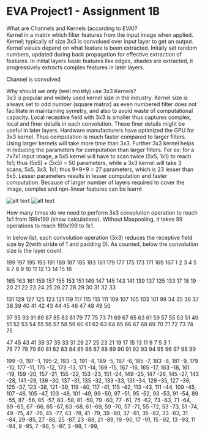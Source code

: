 # EVA Project1 - Assignment 1B
What are Channels and Kernels (according to EVA)?  
Kernel in a matrix which filter features from the input image when applied. Kernel; typically of size 3x3 is convolued over input layer to get an output. Kernel values depend on what feature is been extracted. Initally set random numbers, updated during back propagation for effective extraction of features. In initial layers basic features like edges, shades are extracted, it progressively extracts complex features in later layers.  

Channel is convolved   





Why should we only (well mostly) use 3x3 Kernels?  
3x3 is popular and widely used kernel size in the industry. Kernel size is always set to odd number (square matrix) as even numbered filter does not facilitate in maintaining symetry, and also to avoid waste of computational capacity. 
Local receptive field with 3x3 is smaller thus captures complex, local and finer details in each convolution. These finer details might be useful in later layers.
Hardware manufacturers have optimized the GPU for 3x3 kernel. Thus computation is much faster compared to larger filters. Using larger kernels will take more time than 3x3.
Further 3x3 kernel helps in reducing the parameters for computation than larger filters. For ex: for a 7x7x1 input image, a 5x5 kernel will have to scan twice (5x5, 1x1) to reach 1x1; thus (5x5) + (5x5) = 50 parameters, while a 3x3 kernel will take 3 scans; 5x5, 3x3, 1x1; thus 9+9+9 = 27 parameters, which is 23 lesser than 5x5. Lesser parameters results in lesser computation and faster computation.
Because of larger number of layers required to cover the image, complex and npn-linear features can be learnt




![alt text](https://github.com/asudupa/Project1/blob/master/conv.gif)
![alt text](https://github.com/asudupa/Project1/blob/master/convolution.png)






How many times do we need to perform 3x3 convolution operation to reach 1x1 from 199x199 (show calculations).
Without Maxpooling, it takes 99 operations to reach 199x199 to 1x1.

In below list, each convolution operation (3x3) reduces the receptive field size by 2(with stride of 1 and padding 0). As counted, below the convolution size is the layer count.

199	197	195	193	191	189	187	185	183	181	179	177	175	173	171	169	167
	1	 2	3	  4	   5	 6	 7	 8	 9	10	 11	 12	13	14	15	16
	
165	163	161	159	157	155	153	151	149     147	145	143	141	139	137	135    133
 17	18	19	20	21	22	23	24	25       26	27	28	29	30	31	32	33
																									
131	129	127	125	123	121	119	117	115	113	111	109	107	105	103	101	99
34	35	36	37	38	39	40	41	42	43	44	45	46	47	48	49	50
																									
97  95	93	91	89	87	85	83	81	79	77	75	73	71	69	67	65	63	61	59	57	55	53	51	49
51  52	53	54	55	56	57	58	59	60	61	62	63	64	65	66	67	68	69	70	71	72	73	74	75
																									
47   45   43	41	39	37	35	33	31	29	27	25	23	21	19	17	15	13	11	9	   7	 5	 3	 1				
76   77   78	79	80	81	82	83	84	85	86	87	88	89	90	91	92	93	94	95	96	97	98	99				

199 -0, 197 -1, 195-2, 	193 -3, 191 -4, 189 -5,	187 -6, 185 -7, 183 -8,	181 -9,	179 -10, 177 -11, 175 -12, 173 -13, 171 -14, 169 -15, 	167 -16, 165 -17, 163 -18, 161 -19, 159 -20, 157 -21, 	155 -22, 153 -23, 151 -24, 149 -25, 147 -26, 145 -27, 143 -28, 141 -29, 139 -30, 137 -31, 135 -32, 133 -33, 131 -34, 129 -35, 127 -36, 125 -37, 123 -38, 121 -39, 119 -40, 117 -41, 115 -42, 113 -43, 111 -44, 109 -45, 107 -46, 105 -47, 103 -48, 101 -49, 99 -50, 97 -51, 95 -52, 93 -53, 91 -54, 89 -55, 87 -56, 85 -57, 83 -58, 81 -59, 79 -60, 77 -61, 75 -62, 73 -63, 71 -64, 69 -65, 67 -66, 65 -67, 63 -68, 61 -69, 59 -70, 57 -71, 55 -72, 53 -73, 51 -74, 49 -75, 47 -76, 45 -77, 43 -78, 41 -79, 39 -80, 37 -81, 35 -82, 33 -83, 31 -84, 29 -85, 27 -86, 25 -87, 23 -88, 21 -89, 19 -90, 17 -91, 15 -92, 13 -93, 11 -94, 9 -95, 7 -96, 5 -97, 3 -98, 1 -99, 

